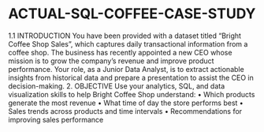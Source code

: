 # ACTUAL-SQL-COFFEE-CASE-STUDY
1.1 INTRODUCTION 
You have been provided with a dataset titled “Bright Coffee Shop Sales”, which captures 
daily transactional information from a coffee shop. 
The business has recently appointed a new CEO whose mission is to grow the company’s 
revenue and improve product performance. Your role, as a Junior Data Analyst, is to extract 
actionable insights from historical data and prepare a presentation to assist the CEO in 
decision-making. 
2. OBJECTIVE 
Use your analytics, SQL, and data visualization skills to help Bright Coffee Shop 
understand: 
• Which products generate the most revenue 
•  What time of day the store performs best 
• Sales trends across products and time intervals 
• Recommendations for improving sales performance
